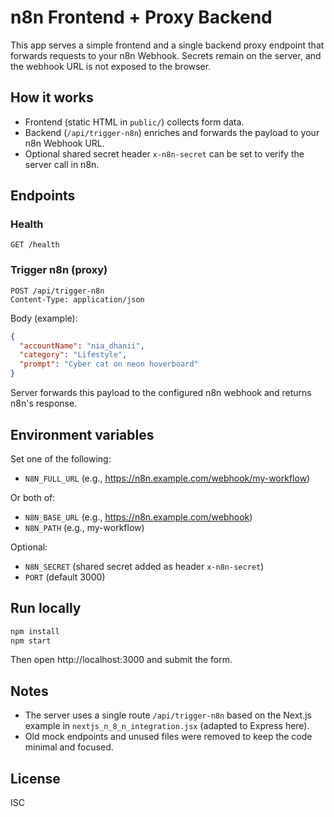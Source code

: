 # n8n Frontend + Proxy Backend

This app serves a simple frontend and a single backend proxy endpoint that forwards requests to your n8n Webhook. Secrets remain on the server, and the webhook URL is not exposed to the browser.

## How it works
- Frontend (static HTML in `public/`) collects form data.
- Backend (`/api/trigger-n8n`) enriches and forwards the payload to your n8n Webhook URL.
- Optional shared secret header `x-n8n-secret` can be set to verify the server call in n8n.

## Endpoints

### Health
```
GET /health
```

### Trigger n8n (proxy)
```
POST /api/trigger-n8n
Content-Type: application/json
```
Body (example):
```json
{
  "accountName": "nia_dhanii",
  "category": "Lifestyle",
  "prompt": "Cyber cat on neon hoverboard"
}
```

Server forwards this payload to the configured n8n webhook and returns n8n's response.

## Environment variables
Set one of the following:
- `N8N_FULL_URL` (e.g., https://n8n.example.com/webhook/my-workflow)

Or both of:
- `N8N_BASE_URL` (e.g., https://n8n.example.com/webhook)
- `N8N_PATH` (e.g., my-workflow)

Optional:
- `N8N_SECRET` (shared secret added as header `x-n8n-secret`)
- `PORT` (default 3000)

## Run locally
```bash
npm install
npm start
```

Then open http://localhost:3000 and submit the form.

## Notes
- The server uses a single route `/api/trigger-n8n` based on the Next.js example in `nextjs_n_8_n_integration.jsx` (adapted to Express here).
- Old mock endpoints and unused files were removed to keep the code minimal and focused.

## License
ISC
